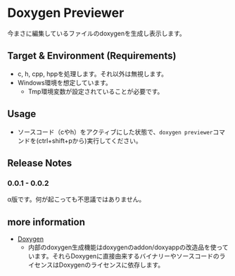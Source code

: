 # Doxygen Previewer

今まさに編集しているファイルのdoxygenを生成し表示します。

## Target & Environment (Requirements)

* c, h, cpp, hppを処理します。それ以外は無視します。
* Windows環境を想定しています。
    + Tmp環境変数が設定されていることが必要です。

## Usage

* ソースコード（cやh）をアクティブにした状態で、`doxygen previewer`コマンドを(ctrl+shift+pから)実行してください。

## Release Notes

### 0.0.1 - 0.0.2

α版です。何が起こっても不思議ではありません。

## more information

* [Doxygen](https://github.com/doxygen/doxygen)
    * 内部のdoxygen生成機能はdoxygenのaddon/doxyappの改造品を使っています。それらDoxygenに直接由来するバイナリーやソースコードのライセンスはDoxygenのライセンスに依存します。


